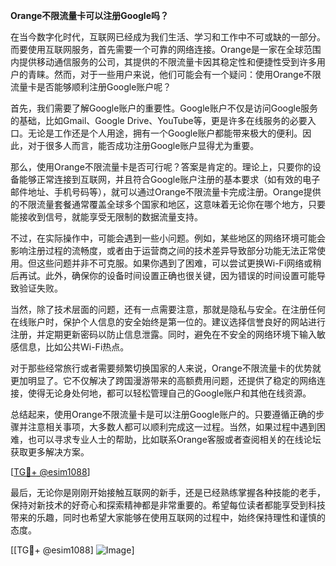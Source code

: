 **Orange不限流量卡可以注册Google吗？**

在当今数字化时代，互联网已经成为我们生活、学习和工作中不可或缺的一部分。而要使用互联网服务，首先需要一个可靠的网络连接。Orange是一家在全球范围内提供移动通信服务的公司，其提供的不限流量卡因其稳定性和便捷性受到许多用户的青睐。然而，对于一些用户来说，他们可能会有一个疑问：使用Orange不限流量卡是否能够顺利注册Google账户呢？

首先，我们需要了解Google账户的重要性。Google账户不仅是访问Google服务的基础，比如Gmail、Google Drive、YouTube等，更是许多在线服务的必要入口。无论是工作还是个人用途，拥有一个Google账户都能带来极大的便利。因此，对于很多人而言，能否成功注册Google账户显得尤为重要。

那么，使用Orange不限流量卡是否可行呢？答案是肯定的。理论上，只要你的设备能够正常连接到互联网，并且符合Google账户注册的基本要求（如有效的电子邮件地址、手机号码等），就可以通过Orange不限流量卡完成注册。Orange提供的不限流量套餐通常覆盖全球多个国家和地区，这意味着无论你在哪个地方，只要能接收到信号，就能享受无限制的数据流量支持。

不过，在实际操作中，可能会遇到一些小问题。例如，某些地区的网络环境可能会影响注册过程的流畅度，或者由于运营商之间的技术差异导致部分功能无法正常使用。但这些问题并非不可克服。如果你遇到了困难，可以尝试更换Wi-Fi网络或稍后再试。此外，确保你的设备时间设置正确也很关键，因为错误的时间设置可能导致验证失败。

当然，除了技术层面的问题，还有一点需要注意，那就是隐私与安全。在注册任何在线账户时，保护个人信息的安全始终是第一位的。建议选择信誉良好的网站进行注册，并定期更新密码以防止信息泄露。同时，避免在不安全的网络环境下输入敏感信息，比如公共Wi-Fi热点。

对于那些经常旅行或者需要频繁切换国家的人来说，Orange不限流量卡的优势就更加明显了。它不仅解决了跨国漫游带来的高额费用问题，还提供了稳定的网络连接，使得无论身处何地，都可以轻松管理自己的Google账户和其他在线资源。

总结起来，使用Orange不限流量卡是可以注册Google账户的。只要遵循正确的步骤并注意相关事项，大多数人都可以顺利完成这一过程。当然，如果过程中遇到困难，也可以寻求专业人士的帮助，比如联系Orange客服或者查阅相关的在线论坛获取更多解决方案。

[[TG💪+ @esim1088](https://t.me/s/esim1088)]

最后，无论你是刚刚开始接触互联网的新手，还是已经熟练掌握各种技能的老手，保持对新技术的好奇心和探索精神都是非常重要的。希望每位读者都能享受到科技带来的乐趣，同时也希望大家能够在使用互联网的过程中，始终保持理性和谨慎的态度。

[[TG💪+ @esim1088] ![Image](https://i.postimg.cc/4NQfJmqS/Snipaste-2025-05-13-00-14-12.png)]